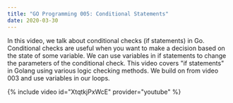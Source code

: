 ```yaml
---
title: "GO Programming 005: Conditional Statements"
date: 2020-03-30
---
```


In this video, we talk about conditional checks (if statements) in Go. Conditional checks are useful when you want to make a decision based on the state of some variable. We can use variables in if statements to change the parameters of the conditional check. This video covers "if statements" in Golang using various logic checking methods. We build on from video 003 and use variables in our loops.

{% include video id="XtqtkjPxWcE" provider="youtube" %}